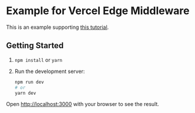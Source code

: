 # Example for Vercel Edge Middleware

This is an example supporting [this tutorial](https://docs.uniform.app/context/reference/vercel).

## Getting Started

1. `npm install` or `yarn`

1. Run the development server:

    ```bash
    npm run dev
    # or
    yarn dev
    ```

Open [http://localhost:3000](http://localhost:3000) with your browser to see the result.